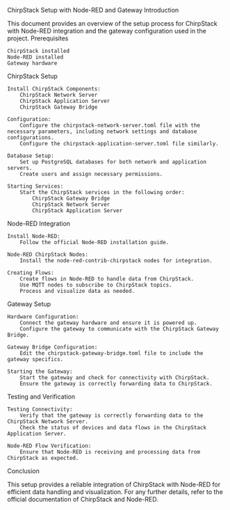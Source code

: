 ChirpStack Setup with Node-RED and Gateway
Introduction

This document provides an overview of the setup process for ChirpStack with Node-RED integration and the gateway configuration used in the project.
Prerequisites

    ChirpStack installed
    Node-RED installed
    Gateway hardware

ChirpStack Setup

    Install ChirpStack Components:
        ChirpStack Network Server
        ChirpStack Application Server
        ChirpStack Gateway Bridge

    Configuration:
        Configure the chirpstack-network-server.toml file with the necessary parameters, including network settings and database configurations.
        Configure the chirpstack-application-server.toml file similarly.

    Database Setup:
        Set up PostgreSQL databases for both network and application servers.
        Create users and assign necessary permissions.

    Starting Services:
        Start the ChirpStack services in the following order:
            ChirpStack Gateway Bridge
            ChirpStack Network Server
            ChirpStack Application Server

Node-RED Integration

    Install Node-RED:
        Follow the official Node-RED installation guide.

    Node-RED ChirpStack Nodes:
        Install the node-red-contrib-chirpstack nodes for integration.

    Creating Flows:
        Create flows in Node-RED to handle data from ChirpStack.
        Use MQTT nodes to subscribe to ChirpStack topics.
        Process and visualize data as needed.

Gateway Setup

    Hardware Configuration:
        Connect the gateway hardware and ensure it is powered up.
        Configure the gateway to communicate with the ChirpStack Gateway Bridge.

    Gateway Bridge Configuration:
        Edit the chirpstack-gateway-bridge.toml file to include the gateway specifics.

    Starting the Gateway:
        Start the gateway and check for connectivity with ChirpStack.
        Ensure the gateway is correctly forwarding data to ChirpStack.

Testing and Verification

    Testing Connectivity:
        Verify that the gateway is correctly forwarding data to the ChirpStack Network Server.
        Check the status of devices and data flows in the ChirpStack Application Server.

    Node-RED Flow Verification:
        Ensure that Node-RED is receiving and processing data from ChirpStack as expected.

Conclusion

This setup provides a reliable integration of ChirpStack with Node-RED for efficient data handling and visualization. For any further details, refer to the official documentation of ChirpStack and Node-RED.
